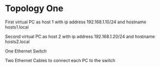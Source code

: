 # Topology One
First virtual PC as host 1 with ip address 192.168.1.10/24 and hostname hosts1.local 

Second virtual PC as host 2 with ip address 192.168.1.20/24 and hostname hosts2.local

One Ethernet Switch

Two Ethernet Cables to connect each PC to the switch
